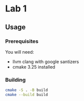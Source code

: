 # Lab 1
## Usage
### Prerequisites
You will need:
- llvm clang with google santizers
- cmake 3.25 installed
### Building
```bash
cmake -S . -B build
cmake --build build
```